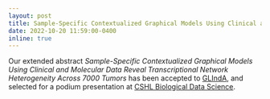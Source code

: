 ```yaml
---
layout: post
title: Sample-Specific Contextualized Graphical Models Using Clinical and Molecular Data Reveal Transcriptional Network Heterogeneity Across 7000 Tumors
date: 2022-10-20 11:59:00-0400
inline: true
---
```


Our extended abstract _Sample-Specific Contextualized Graphical Models Using Clinical and Molecular Data Reveal Transcriptional Network Heterogeneity Across 7000 Tumors_ has been accepted to [GLIndA](https://sites.google.com/view/glinda2022/accepted-papers?authuser=0), and selected for a podium presentation at 
[CSHL Biological Data Science](https://meetings.cshl.edu/abstracts.aspx?meet=DATA&year=22).

